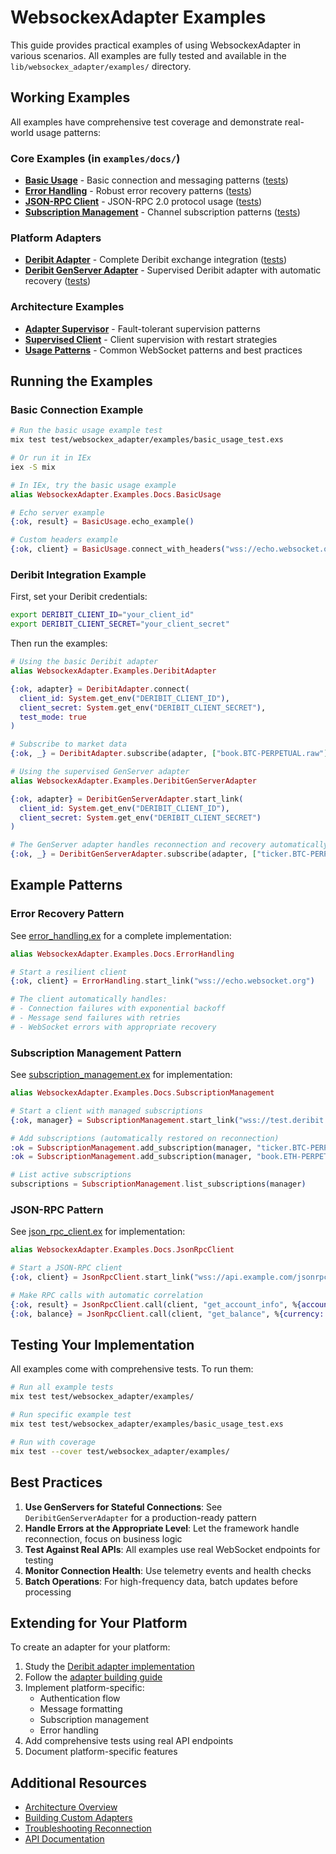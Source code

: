 # WebsockexAdapter Examples

This guide provides practical examples of using WebsockexAdapter in various scenarios. All examples are fully tested and available in the `lib/websockex_adapter/examples/` directory.

## Working Examples

All examples have comprehensive test coverage and demonstrate real-world usage patterns:

### Core Examples (in `examples/docs/`)
- **[Basic Usage](../lib/websockex_adapter/examples/docs/basic_usage.ex)** - Basic connection and messaging patterns ([tests](../test/websockex_adapter/examples/basic_usage_test.exs))
- **[Error Handling](../lib/websockex_adapter/examples/docs/error_handling.ex)** - Robust error recovery patterns ([tests](../test/websockex_adapter/examples/error_handling_test.exs))
- **[JSON-RPC Client](../lib/websockex_adapter/examples/docs/json_rpc_client.ex)** - JSON-RPC 2.0 protocol usage ([tests](../test/websockex_adapter/examples/json_rpc_integration_test.exs))
- **[Subscription Management](../lib/websockex_adapter/examples/docs/subscription_management.ex)** - Channel subscription patterns ([tests](../test/websockex_adapter/examples/subscription_management_test.exs))

### Platform Adapters
- **[Deribit Adapter](../lib/websockex_adapter/examples/deribit_adapter.ex)** - Complete Deribit exchange integration ([tests](../test/websockex_adapter/examples/deribit_adapter_test.exs))
- **[Deribit GenServer Adapter](../lib/websockex_adapter/examples/deribit_genserver_adapter.ex)** - Supervised Deribit adapter with automatic recovery ([tests](../test/websockex_adapter/examples/deribit_genserver_adapter_test.exs))

### Architecture Examples
- **[Adapter Supervisor](../lib/websockex_adapter/examples/adapter_supervisor.ex)** - Fault-tolerant supervision patterns
- **[Supervised Client](../lib/websockex_adapter/examples/supervised_client.ex)** - Client supervision with restart strategies
- **[Usage Patterns](../lib/websockex_adapter/examples/usage_patterns.ex)** - Common WebSocket patterns and best practices

## Running the Examples

### Basic Connection Example

```bash
# Run the basic usage example test
mix test test/websockex_adapter/examples/basic_usage_test.exs

# Or run it in IEx
iex -S mix
```

```elixir
# In IEx, try the basic usage example
alias WebsockexAdapter.Examples.Docs.BasicUsage

# Echo server example
{:ok, result} = BasicUsage.echo_example()

# Custom headers example
{:ok, client} = BasicUsage.connect_with_headers("wss://echo.websocket.org", "Bearer token123")
```

### Deribit Integration Example

First, set your Deribit credentials:

```bash
export DERIBIT_CLIENT_ID="your_client_id"
export DERIBIT_CLIENT_SECRET="your_client_secret"
```

Then run the examples:

```elixir
# Using the basic Deribit adapter
alias WebsockexAdapter.Examples.DeribitAdapter

{:ok, adapter} = DeribitAdapter.connect(
  client_id: System.get_env("DERIBIT_CLIENT_ID"),
  client_secret: System.get_env("DERIBIT_CLIENT_SECRET"),
  test_mode: true
)

# Subscribe to market data
{:ok, _} = DeribitAdapter.subscribe(adapter, ["book.BTC-PERPETUAL.raw"])

# Using the supervised GenServer adapter
alias WebsockexAdapter.Examples.DeribitGenServerAdapter

{:ok, adapter} = DeribitGenServerAdapter.start_link(
  client_id: System.get_env("DERIBIT_CLIENT_ID"),
  client_secret: System.get_env("DERIBIT_CLIENT_SECRET")
)

# The GenServer adapter handles reconnection and recovery automatically
{:ok, _} = DeribitGenServerAdapter.subscribe(adapter, ["ticker.BTC-PERPETUAL.raw"])
```

## Example Patterns

### Error Recovery Pattern

See [error_handling.ex](../lib/websockex_adapter/examples/docs/error_handling.ex) for a complete implementation:

```elixir
alias WebsockexAdapter.Examples.Docs.ErrorHandling

# Start a resilient client
{:ok, client} = ErrorHandling.start_link("wss://echo.websocket.org")

# The client automatically handles:
# - Connection failures with exponential backoff
# - Message send failures with retries
# - WebSocket errors with appropriate recovery
```

### Subscription Management Pattern

See [subscription_management.ex](../lib/websockex_adapter/examples/docs/subscription_management.ex) for implementation:

```elixir
alias WebsockexAdapter.Examples.Docs.SubscriptionManagement

# Start a client with managed subscriptions
{:ok, manager} = SubscriptionManagement.start_link("wss://test.deribit.com/ws/api/v2")

# Add subscriptions (automatically restored on reconnection)
:ok = SubscriptionManagement.add_subscription(manager, "ticker.BTC-PERPETUAL.raw")
:ok = SubscriptionManagement.add_subscription(manager, "book.ETH-PERPETUAL.100ms")

# List active subscriptions
subscriptions = SubscriptionManagement.list_subscriptions(manager)
```

### JSON-RPC Pattern

See [json_rpc_client.ex](../lib/websockex_adapter/examples/docs/json_rpc_client.ex) for implementation:

```elixir
alias WebsockexAdapter.Examples.Docs.JsonRpcClient

# Start a JSON-RPC client
{:ok, client} = JsonRpcClient.start_link("wss://api.example.com/jsonrpc")

# Make RPC calls with automatic correlation
{:ok, result} = JsonRpcClient.call(client, "get_account_info", %{account_id: "123"})
{:ok, balance} = JsonRpcClient.call(client, "get_balance", %{currency: "USD"})
```

## Testing Your Implementation

All examples come with comprehensive tests. To run them:

```bash
# Run all example tests
mix test test/websockex_adapter/examples/

# Run specific example test
mix test test/websockex_adapter/examples/basic_usage_test.exs

# Run with coverage
mix test --cover test/websockex_adapter/examples/
```

## Best Practices

1. **Use GenServers for Stateful Connections**: See `DeribitGenServerAdapter` for a production-ready pattern
2. **Handle Errors at the Appropriate Level**: Let the framework handle reconnection, focus on business logic
3. **Test Against Real APIs**: All examples use real WebSocket endpoints for testing
4. **Monitor Connection Health**: Use telemetry events and health checks
5. **Batch Operations**: For high-frequency data, batch updates before processing

## Extending for Your Platform

To create an adapter for your platform:

1. Study the [Deribit adapter implementation](../lib/websockex_adapter/examples/deribit_adapter.ex)
2. Follow the [adapter building guide](guides/building_adapters.md)
3. Implement platform-specific:
   - Authentication flow
   - Message formatting
   - Subscription management
   - Error handling
4. Add comprehensive tests using real API endpoints
5. Document platform-specific features

## Additional Resources

- [Architecture Overview](Architecture.md)
- [Building Custom Adapters](guides/building_adapters.md)
- [Troubleshooting Reconnection](guides/troubleshooting_reconnection.md)
- [API Documentation](https://hexdocs.pm/websockex_adapter)